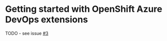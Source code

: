 # Getting started with OpenShift Azure DevOps extensions

TODO - see issue [#3](https://github.com/hferentschik/openshift-vsts/issues/3)